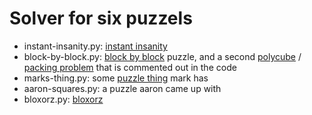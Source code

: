 
Solver for six puzzels
======================

* instant-insanity.py: [instant insanity](http://en.wikipedia.org/wiki/Instant_Insanity)
* block-by-block.py: [block by block](http://www.thinkfun.com/blockbyblock) puzzle, and a second [polycube](http://en.wikipedia.org/wiki/Polycube) / [packing problem](http://en.wikipedia.org/wiki/Packing_problems) that is commented out in the code
* marks-thing.py: some [puzzle thing](https://web.archive.org/web/20181024203649/https://www.amazon.com/dp/B00H5HOWG4/) mark has
* aaron-squares.py: a puzzle aaron came up with
* bloxorz.py: [bloxorz](https://www.coolmathgames.com/0-bloxorz)
